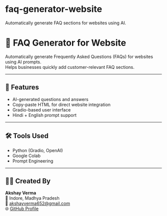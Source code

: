 # faq-generator-website
Automatically generate FAQ sections for websites using AI.

# 🤖 FAQ Generator for Website

Automatically generate Frequently Asked Questions (FAQs) for websites using AI prompts.  
Helps businesses quickly add customer-relevant FAQ sections.

---

## 🚀 Features

- AI-generated questions and answers
- Copy-paste HTML for direct website integration
- Gradio-based user interface
- Hindi + English prompt support

---

## 🛠 Tools Used

- Python (Gradio, OpenAI)
- Google Colab
- Prompt Engineering

---

## 👨‍💻 Created By

**Akshay Verma**  
📍 Indore, Madhya Pradesh  
📧 akshayverma652@gmail.com  
🌐 [GitHub Profile](https://github.com/ajayverma590)
